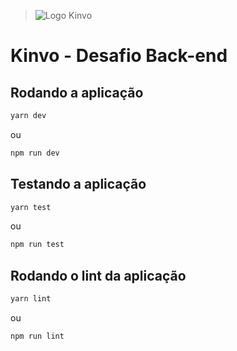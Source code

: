 > ![Logo Kinvo](https://github.com/cbfranca/kinvo-front-end-test/blob/master/logo.svg)

# Kinvo - Desafio Back-end

## Rodando a aplicação

```bash
yarn dev
```

ou

```bash
npm run dev
```

## Testando a aplicação

```bash
yarn test
```

ou

```bash
npm run test
```

## Rodando o lint da aplicação

```bash
yarn lint
```

ou

```bash
npm run lint
```
